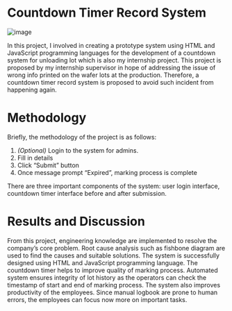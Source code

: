 # Countdown Timer Record System
![image](https://user-images.githubusercontent.com/92578072/140068616-32d9684f-253c-48da-987f-de0faa3091fb.png)

In this project, I involved in creating a prototype system using HTML and JavaScript programming languages for the development of a countdown system for unloading lot which is also my internship project. This project is proposed by my internship supervisor in hope of addressing the issue of wrong info printed on the wafer lots at the production. Therefore, a countdown timer record system is proposed to avoid such incident from happening again.

# Methodology
Briefly, the methodology of the project is as follows:
1. *(Optional)* Login to the system for admins.
2. Fill in details
3. Click “Submit” button
4. Once message prompt “Expired”, marking process is complete

There are three important components of the system: user login interface, countdown timer interface before and after submission.

# Results and Discussion

From this project, engineering knowledge are implemented to resolve the company’s core problem. Root cause analysis such as fishbone diagram are used to find the causes and suitable solutions. The system is successfully designed using HTML and JavaScript programming language. The countdown timer helps to improve quality of marking process. Automated system ensures integrity of lot history as the operators can check the timestamp of start and end of marking process. The system also improves productivity of the employees. Since manual logbook are prone to human errors, the employees can focus now more on important tasks.
